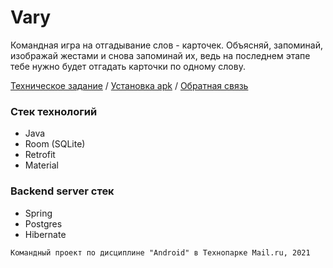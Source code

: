 # Vary

Командная игра на отгадывание слов - карточек. Объясняй, запоминай, изображай жестами и снова запоминай их, ведь на последнем этапе тебе нужно будет отгадать карточки по одному слову. 

[Техническое задание](https://docs.google.com/document/d/1AsyYsCpb5-TdwodNP_iponvgHtCiFXV5i9ub5UHbqQc/edit)
/ [Установка apk](https://drive.google.com/file/d/1mgjrBb70a2zKy3Ly5rBEq_4V3qH3II6u/view?usp=sharing)
/ [Обратная связь](https://t.me/sntgl)

### Стек технологий
* Java
* Room (SQLite)
* Retrofit
* Material

### Backend server стек
* Spring
* Postgres
* Hibernate

```Командный проект по дисциплине "Android" в Технопарке Mail.ru, 2021```
